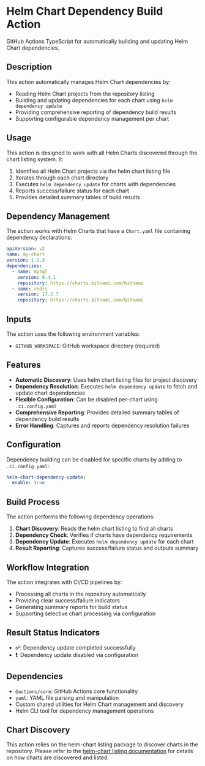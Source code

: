# Helm Chart Dependency Build Action

GitHub Actions TypeScript for automatically building and updating Helm Chart dependencies.

## Description

This action automatically manages Helm Chart dependencies by:

- Reading Helm Chart projects from the repository listing
- Building and updating dependencies for each chart using `helm dependency update`
- Providing comprehensive reporting of dependency build results
- Supporting configurable dependency management per chart

## Usage

This action is designed to work with all Helm Charts discovered through the chart listing system. It:

1. Identifies all Helm Chart projects via the helm chart listing file
2. Iterates through each chart directory
3. Executes `helm dependency update` for charts with dependencies
4. Reports success/failure status for each chart
5. Provides detailed summary tables of build results

## Dependency Management

The action works with Helm Charts that have a `Chart.yaml` file containing dependency declarations:
```yaml
apiVersion: v2
name: my-chart
version: 1.2.3
dependencies:
  - name: mysql
    version: 9.4.1
    repository: https://charts.bitnami.com/bitnami
  - name: redis
    version: 17.3.7
    repository: https://charts.bitnami.com/bitnami
```

## Inputs

The action uses the following environment variables:

- `GITHUB_WORKSPACE`: GitHub workspace directory (required)

## Features

- **Automatic Discovery**: Uses helm chart listing files for project discovery
- **Dependency Resolution**: Executes `helm dependency update` to fetch and update chart dependencies
- **Flexible Configuration**: Can be disabled per-chart using `.ci.config.yaml`
- **Comprehensive Reporting**: Provides detailed summary tables of dependency build results
- **Error Handling**: Captures and reports dependency resolution failures

## Configuration

Dependency building can be disabled for specific charts by adding to `.ci.config.yaml`:

```yaml
helm-chart-dependency-update:
  enable: true
```

## Build Process

The action performs the following dependency operations:

1. **Chart Discovery**: Reads the helm chart listing to find all charts
2. **Dependency Check**: Verifies if charts have dependency requirements
3. **Dependency Update**: Executes `helm dependency update` for each chart
4. **Result Reporting**: Captures success/failure status and outputs summary

## Workflow Integration

The action integrates with CI/CD pipelines by:

- Processing all charts in the repository automatically
- Providing clear success/failure indicators
- Generating summary reports for build status
- Supporting selective chart processing via configuration

## Result Status Indicators

- **✅**: Dependency update completed successfully
- **❗**: Dependency update disabled via configuration

## Dependencies

- `@actions/core`: GitHub Actions core functionality
- `yaml`: YAML file parsing and manipulation
- Custom shared utilities for Helm Chart management and discovery
- Helm CLI tool for dependency management operations

## Chart Discovery

This action relies on the helm-chart listing package to discover charts in the repository. Please refer to the [helm-chart listing documentation](../listing/README.md) for details on how charts are discovered and listed.
